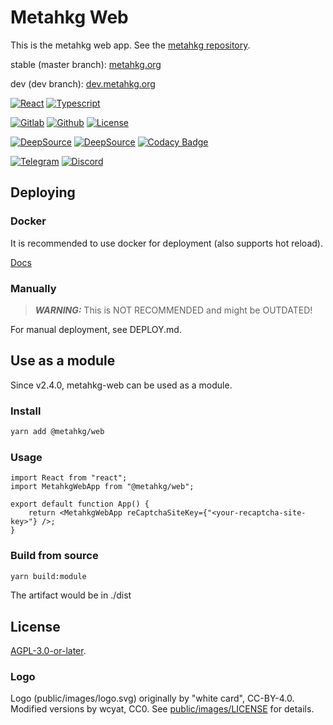 # Metahkg Web

This is the metahkg web app. See the [metahkg repository](https://gitlab.com/metahkg/metahkg).

stable (master branch): [metahkg.org](https://metahkg.org)

dev (dev branch): [dev.metahkg.org](https://dev.metahkg.org)

[![React](https://badges.aleen42.com/src/react.svg)](http://reactjs.org/)
[![Typescript](https://badges.aleen42.com/src/typescript.svg)](https://www.typescriptlang.org/)

[![Gitlab](https://badges.aleen42.com/src/gitlab.svg)](https://gitlab.com/metahkg/metahkg-web)
[![Github](https://badges.aleen42.com/src/github.svg)](https://github.com/metahkg/metahkg-web)
[![License](https://img.shields.io/gitlab/license/metahkg/metahkg-web)](https://gitlab.com/metahkg/metahkg-web/-/tree/master/LICENSE.md)

[![DeepSource](https://deepsource.io/gh/metahkg/metahkg-web.svg/?label=active+issues&show_trend=true&token=oM1NNBO8D9mefjjcuiCmPQoS)](https://deepsource.io/gh/metahkg/metahkg-web/?ref=repository-badge)
[![DeepSource](https://deepsource.io/gh/metahkg/metahkg-web.svg/?label=resolved+issues&show_trend=true&token=oM1NNBO8D9mefjjcuiCmPQoS)](https://deepsource.io/gh/metahkg/metahkg-web/?ref=repository-badge)
[![Codacy Badge](https://app.codacy.com/project/badge/Grade/0c0ee09f0cca4d6fa17d3b4f4465faf8)](https://www.codacy.com/gl/metahkg/metahkg-web/dashboard?utm_source=gitlab.com&utm_medium=referral&utm_content=metahkg/metahkg-web&utm_campaign=Badge_Grade)

[![Telegram](https://patrolavia.github.io/telegram-badge/chat.svg)](https://t.me/+WbB7PyRovUY1ZDFl)
[![Discord](https://img.shields.io/discord/992390401740775555)](https://discord.gg/yrf2v8KGdc)

## Deploying

### Docker

It is recommended to use docker for deployment (also supports hot reload).

[Docs](https://docs.metahkg.org/docs/category/deploy-metahkg)

### Manually

> **_WARNING:_** This is NOT RECOMMENDED and might be OUTDATED!

For manual deployment, see DEPLOY.md.

## Use as a module

Since v2.4.0, metahkg-web can be used as a module.

### Install

```bash
yarn add @metahkg/web
```

### Usage

```tsx
import React from "react";
import MetahkgWebApp from "@metahkg/web";

export default function App() {
    return <MetahkgWebApp reCaptchaSiteKey={"<your-recaptcha-site-key>"} />;
}
```

### Build from source

```bash
yarn build:module
```

The artifact would be in ./dist

## License

[AGPL-3.0-or-later](./LICENSE.md).

### Logo

Logo (public/images/logo.svg) originally by "white card", CC-BY-4.0.
Modified versions by wcyat, CC0.
See [public/images/LICENSE](./public/images/LICENSE) for details.
